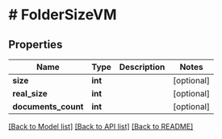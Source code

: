 # # FolderSizeVM

## Properties

Name | Type | Description | Notes
------------ | ------------- | ------------- | -------------
**size** | **int** |  | [optional]
**real_size** | **int** |  | [optional]
**documents_count** | **int** |  | [optional]

[[Back to Model list]](../../README.md#models) [[Back to API list]](../../README.md#endpoints) [[Back to README]](../../README.md)
